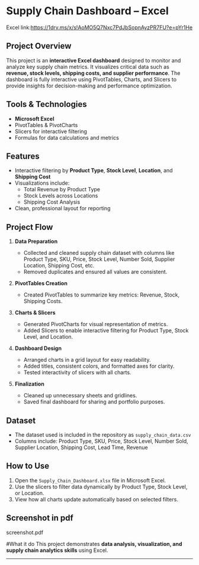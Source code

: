 # Supply Chain Dashboard – Excel
Excel link:https://1drv.ms/x/s!AoMO5Q7Nxc7PdJbSopnAyzPR7FU?e=pYr1He

## Project Overview
This project is an **interactive Excel dashboard** designed to monitor and analyze key supply chain metrics. It visualizes critical data such as **revenue, stock levels, shipping costs, and supplier performance**. The dashboard is fully interactive using PivotTables, Charts, and Slicers to provide insights for decision-making and performance optimization.

## Tools & Technologies
- **Microsoft Excel**  
- PivotTables & PivotCharts  
- Slicers for interactive filtering  
- Formulas for data calculations and metrics  

## Features
- Interactive filtering by **Product Type**, **Stock Level**, **Location**, and **Shipping Cost**  
- Visualizations include:  
  - Total Revenue by Product Type  
  - Stock Levels across Locations  
  - Shipping Cost Analysis  
- Clean, professional layout for reporting  

## Project Flow
1. **Data Preparation**  
   - Collected and cleaned supply chain dataset with columns like Product Type, SKU, Price, Stock Level, Number Sold, Supplier Location, Shipping Cost, etc.  
   - Removed duplicates and ensured all values are consistent.  

2. **PivotTables Creation**  
   - Created PivotTables to summarize key metrics: Revenue, Stock, Shipping Costs.  

3. **Charts & Slicers**  
   - Generated PivotCharts for visual representation of metrics.  
   - Added Slicers to enable interactive filtering for Product Type, Stock Level, and Location.  

4. **Dashboard Design**  
   - Arranged charts in a grid layout for easy readability.  
   - Added titles, consistent colors, and formatted axes for clarity.  
   - Tested interactivity of slicers with all charts.  

5. **Finalization**  
   - Cleaned up unnecessary sheets and gridlines.  
   - Saved final dashboard for sharing and portfolio purposes.  

## Dataset
- The dataset used is included in the repository as `supply_chain_data.csv`  
- Columns include: Product Type, SKU, Price, Stock Level, Number Sold, Supplier Location, Shipping Cost, Lead Time, Revenue  

## How to Use
1. Open the `Supply_Chain_Dashboard.xlsx` file in Microsoft Excel.  
2. Use the slicers to filter data dynamically by Product Type, Stock Level, or Location.  
3. View how all charts update automatically based on selected filters.  

## Screenshot in pdf
screenshot.pdf

#What it do
This project demonstrates **data analysis, visualization, and supply chain analytics skills** using Excel.  

---

